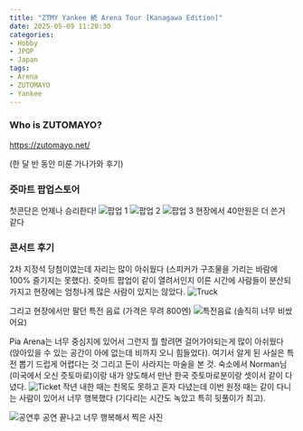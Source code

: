 ```yaml
---
title: "ZTMY Yankee 続 Arena Tour [Kanagawa Edition]"
date: 2025-05-09 11:20:30
categories:
- Hobby
- JPOP
- Japan
tags:
- Arena
- ZUTOMAYO
- Yankee
---
```


### Who is ZUTOMAYO?
<https://zutomayo.net/>

(한 달 반 동안 미룬 가나가와 후기)

### 즛마트 팝업스토어
첫콘단은 언제나 승리한다!
![팝업 1](/post_image/25_03_29/popup5.jpeg)
![팝업 2](/post_image/25_03_29/popup3.jpeg)
![팝업 3](/post_image/25_03_29/popup1.jpeg)
현장에서 40만원은 더 쓴거 같다

### 콘서트 후기
2차 지정석 당첨이였는데 자리는 많이 아쉬웠다 (스피커가 구조물을 가리는 바람에 100% 즐기지는 못했다). 즛마트 팝업이 같이 열려서인지 이른 시간에 사람들이 분산되가지고 현장에는 엄청나게 많은 사람이 있지는 않았다. 
![Truck](/post_image/25_03_29/truck.jpeg)

그리고 현장에서만 팔던 특전 음료 (가격은 무려 800엔)
![특전음료](/post_image/25_03_29/drink.jpeg)
(솔직히 너무 비쌌어요)

Pia Arena는 너무 중심지에 있어서 그런지 뭘 할려면 걸어가야되는게 많이 아쉬웠다 (앉아있을 수 있는 공간이 아에 없는데 비까지 오니 힘들었다). 여기서 알게 된 사실은 특전 뽑기 드럽게 어렵다는 것 그리고 돈이 사라지는 마술을 본 것. 숙소에서 Norman님(미국에서 오신 즛토마로)이랑 내가 양도해서 만난 한국 즛토마로분이랑 셋이서 같이 다녔다. 
![Ticket](/post_image/25_03_29/ticket.jpeg)
작년 내한 때는 친목도 못하고 혼자 다녔는데 이번 원정 때는 같이 다니는 사람이 있어서 너무 행복했다 (기다리는 시간도 녹았고 특히 뒷풀이가 최고). 

![공연후](/post_image/25_03_29/after_show.jpeg)
공연 끝나고 너무 행복해서 찍은 사진
